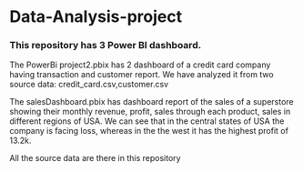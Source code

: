 # Data-Analysis-project
<h3>This repository has 3 Power BI dashboard.</h3>
<p>The PowerBi project2.pbix has 2 dashboard of a credit card company having transaction and customer report. We have analyzed it from two source data: credit_card.csv,customer.csv</p>

<p>The salesDashboard.pbix has dashboard report of the sales of a superstore showing their monthly revenue, profit, sales through each product, sales in different regions of USA. We can see that in the central states of USA the company is facing loss, whereas in the the west it has the highest profit of 13.2k.</p>
<p>All the source data are there in this repository</p>
